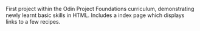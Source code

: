 First project within the Odin Project Foundations curriculum, demonstrating
newly learnt basic skills in HTML. Includes a index page which displays links
to a few recipes.

